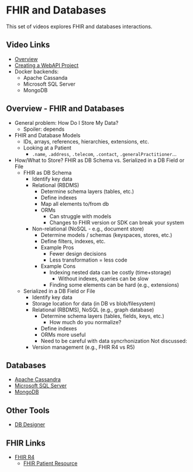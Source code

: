 # FHIR and Databases

This set of videos explores FHIR and databases interactions.

## Video Links

* [Overview](https://youtu.be/c-I04rtBZLc)
* [Creating a WebAPI Project](https://youtu.be/a1eS3z0am6E)
* Docker backends:
  * Apache Cassanda
  * Microsoft SQL Server
  * MongoDB

## Overview - FHIR and Databases

* General problem: How Do I Store My Data?
  * Spoiler: depends
* FHIR and Database Models
  * IDs, arrays, references, hierarchies, extensions, etc.
  * Looking at a Patient
    * `.name`, `.address`, `.telecom`, `.contact`, `.generalPractitioner`...
* How/What to Store? FHIR as DB Schema vs. Serialized in a DB Field or File
  * FHIR as DB Schema
    * Identify key data
    * Relational (RBDMS)
      * Determine schema layers (tables, etc.)
      * Define indexes
      * Map all elements to/from db
      * ORMs
        * Can struggle with models
        * Changes to FHIR version or SDK can break your system
    * Non-relational (NoSQL - e.g., document store)
      * Determine models / schemas (keyspaces, stores, etc.)
      * Define filters, indexes, etc.
      * Example Pros
        * Fewer design decisions
        * Less transformation = less code
      * Example Cons
        * Indexing nested data can be costly (time+storage)
          * Without indexes, queries can be slow
        * Finding some elements can be hard (e.g., extensions)
  * Serialized in a DB Field or File
    * Identify key data
    * Storage location for data (in DB vs blob/filesystem)
    * Relational (RBDMS), NoSQL (e.g., graph database)
      * Determine schema layers (tables, fields, keys, etc.)
        * How much do you normalize?
      * Define indexes
      * ORMs more useful
      * Need to be careful with data syncrhonization
    Not discussed:
    * Version management (e.g., FHIR R4 vs R5)


## Databases

* [Apache Cassandra](cassandra.md)
* [Microsoft SQL Server](mssql.md)
* [MongoDB](mongodb.md)

## Other Tools

* [DB Designer](https://www.dbdesigner.net/)

## FHIR Links

* [FHIR R4](http://hl7.org/fhir/)
  * [FHIR Patient Resource](http://hl7.org/fhir/patient.html)
